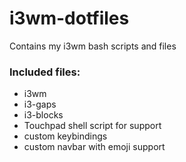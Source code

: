 # i3wm-dotfiles
Contains my i3wm bash scripts and files

### Included files:
- i3wm
- i3-gaps
- i3-blocks
- Touchpad shell script for support
- custom keybindings
- custom navbar with emoji support
